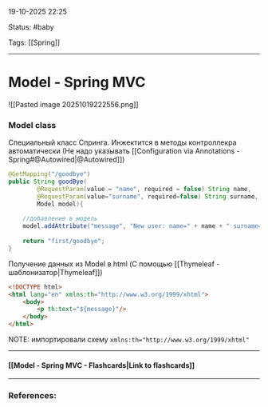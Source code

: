 
19-10-2025 22:25

Status: #baby 

Tags: [[Spring]]

---
# Model - Spring MVC



![[Pasted image 20251019222556.png]]

### Model class

Специальный класс Спринга. Инжектится в методы контроллекра автоматически (Не надо указывать [[Configuration via Annotations - Spring#@Autowired|@Autowired]])


```java
@GetMapping("/goodbye")  
public String goodBye(  
        @RequestParam(value = "name", required = false) String name,  
        @RequestParam(value="surname", required=false) String surname,  
        Model model){  
	
	//добавление в модель
    model.addAttribute("message", "New user: name=" + name + " surname=" + surname);  
      
    return "first/goodbye";  
}
```

Получение данных из Model в html (С помощью [[Thymeleaf - шаблонизатор|Thymeleaf]])
```html
<!DOCTYPE html>  
<html lang="en" xmlns:th="http://www.w3.org/1999/xhtml">
	<body>
		<p th:text="${message}"/>
	</body>
</html>
```

NOTE: импортировали схему `xmlns:th="http://www.w3.org/1999/xhtml"`

----
#### [[Model - Spring MVC - Flashcards|Link to flashcards]]



---
### References:

